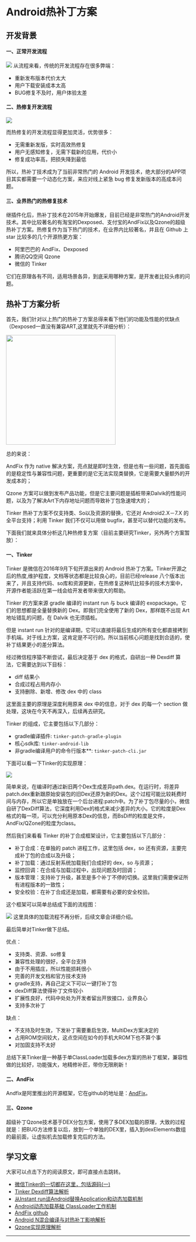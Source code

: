 # Android热补丁方案 #

## 开发背景 ##

#### 一、正常开发流程 ####
<img src="http://img.blog.csdn.net/20170106092631597?watermark/2/text/aHR0cDovL2Jsb2cuY3Nkbi5uZXQvcXFfMTk3MTE4MjM=/font/5a6L5L2T/fontsize/400/fill/I0JBQkFCMA==/dissolve/70/gravity/SouthEast" />
从流程来看，传统的开发流程存在很多弊端：

- 重新发布版本代价太大
- 用户下载安装成本太高
- BUG修复不及时，用户体验太差

#### 二、热修复开发流程 ####
<img src="http://img.blog.csdn.net/20170106092600468?watermark/2/text/aHR0cDovL2Jsb2cuY3Nkbi5uZXQvcXFfMTk3MTE4MjM=/font/5a6L5L2T/fontsize/400/fill/I0JBQkFCMA==/dissolve/70/gravity/SouthEast" />

而热修复的开发流程显得更加灵活，优势很多：

- 无需重新发版，实时高效热修复
- 用户无感知修复，无需下载新的应用，代价小
- 修复成功率高，把损失降到最低


所以，热补丁技术成为了当前非常热门的 Android 开发技术，绝大部分的APP项目其实都需要一个动态化方案，来应对线上紧急 bug 修复发新版本的高成本问题。

#### 三、业界热门的热修复技术 ####

继插件化后，热补丁技术在2015年开始爆发，目前已经是非常热门的Android开发技术。其中比较著名的有淘宝的Dexposed、支付宝的AndFix以及Qzone的超级热补丁方案。热修复作为当下热门的技术，在业界内比较著名，并且在 Github 上 star 比较多的几个开源热更方案：

- 阿里巴巴的 AndFix、Dexposed
- 腾讯QQ空间 Qzone
- 微信的 Tinker

它们在原理各有不同，适用场景各异，到底采用哪种方案，是开发者比较头疼的问题。

## 热补丁方案分析 ##

首先，我们针对以上热门的热补丁方案总得来看下他们的功能及性能的优缺点（Dexposed一直没有兼容ART,这里就先不详细分析）：  

<img src="http://img.blog.csdn.net/20170105160322336?watermark/2/text/aHR0cDovL2Jsb2cuY3Nkbi5uZXQvcXFfMTk3MTE4MjM=/font/5a6L5L2T/fontsize/400/fill/I0JBQkFCMA==/dissolve/70/gravity/SouthEast" width="300px" />  

总的来说：   

AndFix 作为 native 解决方案，亮点就是即时生效，但是也有一些问题，首先面临的是稳定性与兼容性问题，更重要的是它无法实现类替换，它是需要大量额外的开发成本的；  

Qzone 方案可以做到发布产品功能，但是它主要问题是插桩带来Dalvik的性能问题，以及为了解决Art下内存地址问题而导致补丁包急速增大的；
 
Tinker 热补丁方案不仅支持类、So以及资源的替换，它还对 Android2.X－7.X 的全平台支持；利用 Tinker 我们不仅可以用做 bugfix，甚至可以替代功能的发布。

下面我们就来具体分析这几种热修复方案（目前主要研究Tinker，另外两个方案暂放）：

#### 一、Tinker ####

Tinker 是微信在2016年9月下旬开源出来的 Android 热补丁方案。Tinker开源之后的热度,维护程度，文档等状态都是比较良心的，目前已经release 八个版本出来了，并且支持代码、so库和资源更新，在热修复这种坑比较多的技术方案中，开源作者能活跃在第一线会给开发者带来很大的帮助。

Tinker 的方案来源 gradle 编译的 instant run 与 buck 编译的 exopackage。它们的思想都是全量替换新的 Dex。即我们完全使用了新的 Dex，那样既不出现 Art 地址错乱的问题，在 Dalvik 也无须插桩。

但是 instant run 针对的是编译期，它可以直接将最后生成的所有变化都直接拷到手机端。对于线上方案，这肯定是不可行的。所以当前核心问题是找到合适的，使补丁结果更小的差分算法。

经过微信程序猿不断尝试，最后决定基于 dex 的格式，自研出一种 Dexdiff 算法，它需要达到以下目标： 

- diff 结果小
- 合成过程占用内存小
- 支持删除、新增、修改 dex 中的 class

这里面主要的原理是深度利用原来 dex 中的信息，对于 dex 的每一个 section 做处理，这块在今天不再深入，后续再去研究。  

Tinker 的组成，它主要包括以下几部分： 

- gradle编译插件: `tinker-patch-gradle-plugin` 
- 核心sdk库: `tinker-android-lib`
- 非gradle编译用户的命令行版本**: `tinker-patch-cli.jar`

下面可以看一下Tinker的实现原理：  

<img src="http://img.blog.csdn.net/20170106135116598?watermark/2/text/aHR0cDovL2Jsb2cuY3Nkbi5uZXQvcXFfMTk3MTE4MjM=/font/5a6L5L2T/fontsize/400/fill/I0JBQkFCMA==/dissolve/70/gravity/SouthEast">

简单来说，在编译时通过新旧两个Dex生成差异path.dex。在运行时，将差异patch.dex重新跟原始安装包的旧Dex还原为新的Dex。这个过程可能比较耗费时间与内存，所以它是单独放在一个后台进程:patch中。为了补丁包尽量的小，微信自研了DexDiff算法，它深度利用Dex的格式来减少差异的大小。它的粒度是Dex格式的每一项，可以充分利用原本Dex的信息，而BsDiff的粒度是文件，AndFix/QZone的粒度为class。

然后我们来看看 Tinker 的补丁合成框架设计，它主要包括以下几部分：

- 补丁合成：在单独的 patch 进程工作，这里包括 dex，so 还有资源，主要完成补丁包的合成以及升级；
- 补丁加载：通过反射系统加载我们合成好的 dex，so 与资源；
- 监控回调：在合成与加载过程中，出现问题及时回调；
- 版本管理：支持补丁升级，甚至是多个补丁不停的切换。这里我们需要保证所有进程版本的一致性；
- 安全校验：在补丁合成还是加载，都需要有必要的安全校验。  

这个框架可以简单总结成下面的流程图：  

<img src="http://img.blog.csdn.net/20170106092707655?watermark/2/text/aHR0cDovL2Jsb2cuY3Nkbi5uZXQvcXFfMTk3MTE4MjM=/font/5a6L5L2T/fontsize/400/fill/I0JBQkFCMA==/dissolve/70/gravity/SouthEast" />
这里具体的加载流程不再分析，后续文章会详细介绍。 

最后简单对Tinker做下总结。 

优点：  

- 支持类、资源、so修复
- 兼容性处理的很好，全平台支持
- 由于不用插庄，所以性能损耗很小
- 完善的开发文档和官方技术支持
- gradle支持，再自己定义下可以一键打补丁包
- dexDiff算法使得补丁文件较小
- 扩展性良好，代码中处处为开发者留出开放接口，业界良心
- 支持多次补丁 

缺点： 

- 不支持及时生效，下发补丁需要重启生效，MultiDex方案决定的
- 占用ROM空间较大，这点空间在如今的手机大ROM下也不算个事
- 对加固支持不太好 

总结下来Tinker是一种基于单ClassLoader加载多dex方案的热补丁框架，兼容性做的比较好，功能强大，地精修补匠，带你无限刷新！
#### 二、AndFix ####
Andfix是阿里推出的开源框架，它在github的地址是：[AndFix][1]。

#### 三、Qzone ####

超级补丁Qzone技术基于DEX分包方案，使用了多DEX加载的原理，大致的过程就是：把BUG方法修复以后，放到一个单独的DEX里，插入到dexElements数组的最前面，让虚拟机去加载修复完后的方法。
## 学习文章 ##
大家可以点击下方的阅读原文，即可直接点击跳转。 

- [微信Tinker的一切都在这里，包括源码(一)][2]
- [Tinker Dexdiff算法解析][3]
- [从Instant run谈Android替换Application和动态加载机制][4]
- [Android动态加载基础 ClassLoader工作机制][5]
- [AndFix github][6]
- [Android N混合编译与对热补丁影响解析][7]
- [Qzone实现原理解析][8]

---------
[1]: https://github.com/alibaba/AndFix
[2]: http://mp.weixin.qq.com/s?__biz=MzAwNDY1ODY2OQ==&mid=2649286384&idx=1&sn=f1aff31d6a567674759be476bcd12549&scene=4#wechat_redirect
[3]: https://www.zybuluo.com/dodola/note/554061
[4]: http://w4lle.github.io/2016/05/02/%E4%BB%8EInstant%20run%E8%B0%88Android%E6%9B%BF%E6%8D%A2Application%E5%92%8C%E5%8A%A8%E6%80%81%E5%8A%A0%E8%BD%BD%E6%9C%BA%E5%88%B6/
[5]: https://segmentfault.com/a/1190000004062880
[6]: https://github.com/alibaba/AndFix
[7]: http://mp.weixin.qq.com/s?__biz=MzAwNDY1ODY2OQ==&mid=2649286341&idx=1&sn=054d595af6e824cbe4edd79427fc2706&scene=1&srcid=0811lK7OQal4gyEfWwUngZ9L#rd
[8]: https://mp.weixin.qq.com/s?__biz=MzI1MTA1MzM2Nw==&mid=400118620&idx=1&sn=b4fdd5055731290eef12ad0d17f39d4a



